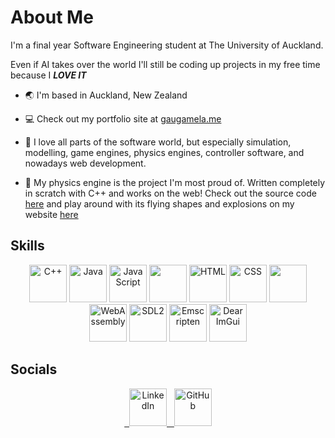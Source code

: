 
# About Me

I'm a final year Software Engineering student at The University of Auckland. 

Even if AI takes over the world I'll still be coding up projects in my free time because I ***LOVE IT***

- 🌏 I'm based in Auckland, New Zealand

- 💻 Check out my portfolio site at [gaugamela.me](https://gaugamela.me)
  
- 🚂 I love all parts of the software world, but especially simulation, modelling, game engines, physics engines, controller software, and nowadays web development.
  
- 🚀 My physics engine is the project I'm most proud of. Written completely in scratch with C++ and works on the web! Check out the source code [here](https://www.github.com/Argyraspides/Telos) and play around with its flying shapes and explosions on my website [here](https://gaugamela.me/Telos) 


## Skills

<p align="center">
    <img src="https://cdn.jsdelivr.net/gh/devicons/devicon/icons/cplusplus/cplusplus-original.svg" alt="C++" width="60" height="60"/>
    <img src="https://cdn.jsdelivr.net/gh/devicons/devicon/icons/java/java-original.svg" alt="Java" width="60" height="60"/>
    <img src="https://cdn.jsdelivr.net/gh/devicons/devicon/icons/javascript/javascript-original.svg" alt="JavaScript" width="60" height="60"/>
    <img src="https://cdn.jsdelivr.net/gh/devicons/devicon@latest/icons/typescript/typescript-original.svg" width="60" height="60"/> 
    <img src="https://cdn.jsdelivr.net/gh/devicons/devicon/icons/html5/html5-original.svg" alt="HTML" width="60" height="60"/>
    <img src="https://cdn.jsdelivr.net/gh/devicons/devicon/icons/css3/css3-original.svg" alt="CSS" width="60" height="60"/>
    <img src="https://cdn.jsdelivr.net/gh/devicons/devicon@latest/icons/react/react-original.svg" width="60" height="60"/>
    <img src="https://www.vectorlogo.zone/logos/webassembly/webassembly-icon.svg" alt="WebAssembly" width="60" height="60"/>
    <img src="https://upload.wikimedia.org/wikipedia/commons/thumb/1/16/Simple_DirectMedia_Layer%2C_Logo.svg/1920px-Simple_DirectMedia_Layer%2C_Logo.svg.png" alt="SDL2" width="auto" height="60"/> 
    <img src="https://github.com/Argyraspides/Sarissa/assets/95353936/6e619ad7-d610-431d-9c0f-76ac519d074b" alt="Emscripten" width="auto" height="60"/>
    <img src="https://github.com/Argyraspides/Telos/assets/95353936/2fd4e08b-a1af-4f22-936e-c82f46fe4a7c" alt="Dear ImGui" width="auto" height="60"/>
</p>


## Socials
<p align="center">
  <a href="https://www.linkedin.com/in/vinayak-joshi-74399b247/">
    <img src="https://cdn.jsdelivr.net/gh/devicons/devicon/icons/linkedin/linkedin-original.svg" alt="LinkedIn" width="60" height="60"/>
  </a>
  <a href="https://www.github.com/Argyraspides">
    <img src="https://raw.githubusercontent.com/danielcranney/readme-generator/main/public/icons/socials/github-dark.svg" alt="GitHub" width="60" height="60"/>
  </a>
</p>




<!--
**Argyraspides/Argyraspides** is a ✨ _special_ ✨ repository because its `README.md` (this file) appears on your GitHub profile.

Here are some ideas to get you started:

- 🔭 I’m currently working on ...
- 🌱 I’m currently learning ...
- 👯 I’m looking to collaborate on ...
- 🤔 I’m looking for help with ...
- 💬 Ask me about ...
- 📫 How to reach me: ...
- 😄 Pronouns: ...
- ⚡ Fun fact: ...
-->
